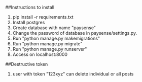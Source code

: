 ##Instructions to install
1. pip install -r requirements.txt
2. Install postgres 
3. Create database with name "paysense"
4. Change the password of database in paysense/settings.py.
5. Run "python manage.py makemigrations"
6. Run "python manage.py migrate"
7. Run "python manage.py runserver"
8. Access on localhost:8000

##Destructive token
1. user with token "123xyz" can delete individual or all posts